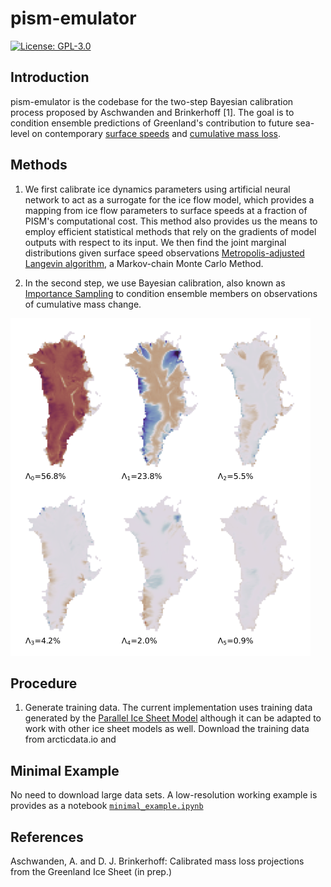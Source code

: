 # pism-emulator

[![License: GPL-3.0](https://img.shields.io:/github/license/pism/pism-emulator)](https://opensource.org/licenses/GPL-3.0)

## Introduction

pism-emulator is the codebase for the two-step Bayesian calibration process proposed by Aschwanden and Brinkerhoff [1]. The goal is to condition ensemble predictions of Greenland's contribution to future sea-level on contemporary [surface speeds](https://nsidc.org/data/nsidc-0478) and [cumulative mass loss](http://imbie.org).

## Methods

1. We first calibrate ice dynamics parameters using artificial neural network to act as a surrogate for the ice flow model, which provides a mapping from ice flow parameters to surface speeds at a fraction of PISM's computational cost. This method also provides us the means to employ efficient statistical methods that rely on the gradients of model outputs with respect to its input. We then find the joint marginal distributions given surface speed observations [Metropolis-adjusted Langevin algorithm](https://en.wikipedia.org/wiki/Metropolis-adjusted_Langevin_algorithm), a Markov-chain Monte Carlo Method.

2. In the second step, we use Bayesian calibration, also known as [Importance Sampling](https://en.wikipedia.org/wiki/Importance_sampling) to condition ensemble members on observations of cumulative mass change.

![The first six eigen-glaciers](https://github.com/pism/pism-emulator/blob/master/images/eigenglaciers.png)

## Procedure

1. Generate training data. The current implementation uses training data generated by the [Parallel Ice Sheet Model](https://pism.io) although it can be adapted to work with other ice sheet models as well. Download the training data from arcticdata.io and

## Minimal Example

No need to download large data sets. A low-resolution working example is provides as a notebook [`minimal_example.ipynb`](https://github.com/pism/pism-emulator/blob/master/notebooks/minimal_example.ipyng)


## References

Aschwanden, A. and D. J. Brinkerhoff: Calibrated mass loss projections from the Greenland Ice Sheet (in prep.)
